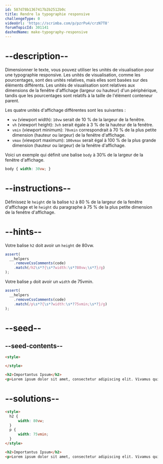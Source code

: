 ```yaml
---
id: 587d78b1367417b2b2512b0c
title: Rendre la typographie responsive
challengeType: 0
videoUrl: 'https://scrimba.com/p/pzrPu4/crzN7T8'
forumTopicId: 301141
dashedName: make-typography-responsive
---
```


# --description--

Dimensionner le texte, vous pouvez utiliser les unités de visualisation pour une typographie responsive. Les unités de visualisation, comme les pourcentages, sont des unités relatives, mais elles sont basées sur des éléments différents. Les unités de visualisation sont relatives aux dimensions de la fenêtre d'affichage (largeur ou hauteur) d'un périphérique, tandis que les pourcentages sont relatifs à la taille de l'élément conteneur parent.

Les quatre unités d'affichage différentes sont les suivantes :

<ul><li><code>vw</code> (viewport width): <code>10vw</code> serait de 10 % de la largeur de la fenêtre.</li><li><code>vh</code> (viewport height): <code>3vh</code> serait égale à 3 % de la hauteur de la fenêtre.</li><li><code>vmin</code> (viewport minimum): <code>70vmin</code> correspondrait à 70 % de la plus petite dimension (hauteur ou largeur) de la fenêtre d'affichage.</li><li><code>vmax</code> (viewport maximum): <code>100vmax</code> serait égal à 100 % de la plus grande dimension (hauteur ou largeur) de la fenêtre d'affichage.</li></ul>

Voici un exemple qui définit une balise `body` à 30% de la largeur de la fenêtre d'affichage.

```css
body { width: 30vw; }
```

# --instructions--

Définissez le `height` de la balise `h2` à 80 % de la largeur de la fenêtre d'affichage et le `height` du paragraphe à 75 % de la plus petite dimension de la fenêtre d'affichage.

# --hints--

Votre balise `h2` doit avoir un `height` de 80vw.

```js
assert(
  __helpers
    .removeCssComments(code)
    .match(/h2\s*?{\s*?width:\s*?80vw;\s*?}/g)
);
```

Votre balise `p` doit avoir un `width` de 75vmin.

```js
assert(
  __helpers
    .removeCssComments(code)
    .match(/p\s*?{\s*?width:\s*?75vmin;\s*?}/g)
);
```

# --seed--

## --seed-contents--

```html
<style>

</style>

<h2>Importantus Ipsum</h2>
<p>Lorem ipsum dolor sit amet, consectetur adipiscing elit. Vivamus quis tempus massa. Aenean erat nisl, gravida vel vestibulum cursus, interdum sit amet lectus. Sed sit amet quam nibh. Suspendisse quis tincidunt nulla. In hac habitasse platea dictumst. Ut sit amet pretium nisl. Vivamus vel mi sem. Aenean sit amet consectetur sem. Suspendisse pretium, purus et gravida consequat, nunc ligula ultricies diam, at aliquet velit libero a dui.</p>
```

# --solutions--

```html
<style>
  h2 {
      width: 80vw;
  }
  p {
      width: 75vmin;
  }
</style>

<h2>Importantus Ipsum</h2>
<p>Lorem ipsum dolor sit amet, consectetur adipiscing elit. Vivamus quis tempus massa. Aenean erat nisl, gravida vel vestibulum cursus, interdum sit amet lectus. Sed sit amet quam nibh. Suspendisse quis tincidunt nulla. In hac habitasse platea dictumst. Ut sit amet pretium nisl. Vivamus vel mi sem. Aenean sit amet consectetur sem. Suspendisse pretium, purus et gravida consequat, nunc ligula ultricies diam, at aliquet velit libero a dui.</p>
```
